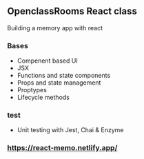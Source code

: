 ## OpenclassRooms React class

Building a memory app with react

### Bases

- Compenent based UI
- JSX
- Functions and state components
- Props and state management
- Proptypes
- Lifecycle methods

### test

- Unit testing with Jest, Chai & Enzyme

### https://react-memo.netlify.app/
